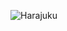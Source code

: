 ![Harajuku](https://github.com/fairycults/ProjectAplikasiPeminjamanBarangDiSekolah/assets/168052524/864cae82-a79b-4bec-bf14-d9a9a5ed549c)
